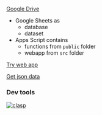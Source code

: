 [Google Drive](https://drive.google.com/drive/folders/1J5ZgTKKmKluVhWfajBLdtCOkcxu-lKIN?usp=sharing)

- Google Sheets as
  - database
  - dataset
- Apps Script contains
  - functions from `public` folder
  - webapp from `src` folder

[Try web app](https://script.google.com/macros/s/AKfycbx2QVrLDxaneu3yNIme-Tdlv79YzU6aW9wRx694Q0Kd/dev)

[Get json data](https://script.google.com/macros/s/AKfycbx2QVrLDxaneu3yNIme-Tdlv79YzU6aW9wRx694Q0Kd/dev?get=data)

### Dev tools

[![clasp](https://img.shields.io/badge/built%20with-clasp-4285f4.svg)](https://github.com/google/clasp)
